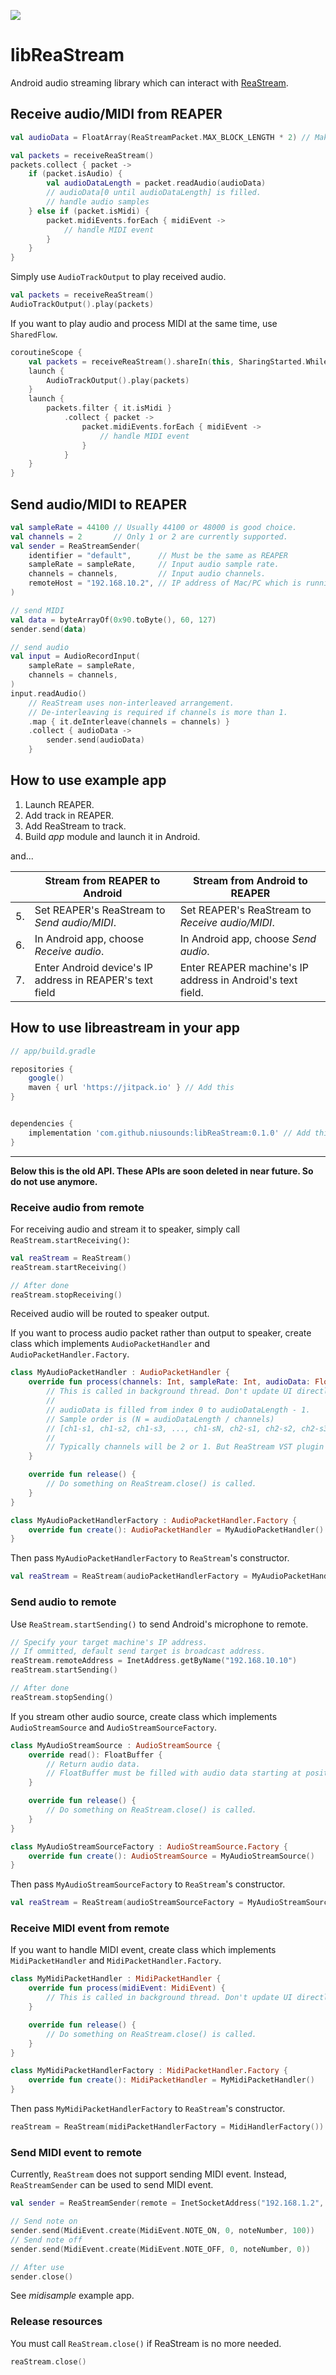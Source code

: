 [![](https://jitpack.io/v/niusounds/libReaStream.svg)](https://jitpack.io/#niusounds/libReaStream)

# libReaStream

Android audio streaming library which can interact with [ReaStream](http://www.reaper.fm/reaplugs/).

## Receive audio/MIDI from REAPER

```kotlin
val audioData = FloatArray(ReaStreamPacket.MAX_BLOCK_LENGTH * 2) // Make an array for audio of sufficient size

val packets = receiveReaStream()
packets.collect { packet ->
    if (packet.isAudio) {
        val audioDataLength = packet.readAudio(audioData)
        // audioData[0 until audioDataLength] is filled.
        // handle audio samples
    } else if (packet.isMidi) {
        packet.midiEvents.forEach { midiEvent ->
            // handle MIDI event
        }
    }
}
```

Simply use `AudioTrackOutput` to play received audio.

```kotlin
val packets = receiveReaStream()
AudioTrackOutput().play(packets)
```

If you want to play audio and process MIDI at the same time, use `SharedFlow`.

```kotlin
coroutineScope {
    val packets = receiveReaStream().shareIn(this, SharingStarted.WhileSubscribed())
    launch {
        AudioTrackOutput().play(packets)
    }
    launch {
        packets.filter { it.isMidi }
            .collect { packet ->
                packet.midiEvents.forEach { midiEvent ->
                    // handle MIDI event
                }
            }
    }
}
```


## Send audio/MIDI to REAPER

```kotlin
val sampleRate = 44100 // Usually 44100 or 48000 is good choice.
val channels = 2       // Only 1 or 2 are currently supported.
val sender = ReaStreamSender(
    identifier = "default",      // Must be the same as REAPER
    sampleRate = sampleRate,     // Input audio sample rate.
    channels = channels,         // Input audio channels.
    remoteHost = "192.168.10.2", // IP address of Mac/PC which is running REAPER
)

// send MIDI
val data = byteArrayOf(0x90.toByte(), 60, 127)
sender.send(data)

// send audio
val input = AudioRecordInput(
    sampleRate = sampleRate,
    channels = channels,
)
input.readAudio()
    // ReaStream uses non-interleaved arrangement.
    // De-interleaving is required if channels is more than 1.
    .map { it.deInterleave(channels = channels) }
    .collect { audioData ->
        sender.send(audioData)
    }
```


## How to use example app

1. Launch REAPER.
2. Add track in REAPER.
3. Add ReaStream to track.
4. Build *app* module and launch it in Android.

and...

|    | Stream from REAPER to Android                            | Stream from Android to REAPER                              |
|----|----------------------------------------------------------|------------------------------------------------------------|
| 5. | Set REAPER's ReaStream to *Send audio/MIDI*.             | Set REAPER's ReaStream to *Receive audio/MIDI*.            |
| 6. | In Android app, choose *Receive audio*.                  | In Android app, choose *Send audio*.                       |
| 7. | Enter Android device's IP address in REAPER's text field | Enter REAPER machine's IP address in Android's text field. |

## How to use libreastream in your app

```gradle
// app/build.gradle

repositories {
    google()
    maven { url 'https://jitpack.io' } // Add this
}


dependencies {
    implementation 'com.github.niusounds:libReaStream:0.1.0' // Add this
}
```

---

**Below this is the old API. These APIs are soon deleted in near future. So do not use anymore.**
### Receive audio from remote

For receiving audio and stream it to speaker, simply call `ReaStream.startReceiving()`:

```kotlin
val reaStream = ReaStream()
reaStream.startReceiving()

// After done
reaStream.stopReceiving()
```

Received audio will be routed to speaker output.

If you want to process audio packet rather than output to speaker, create class which implements `AudioPacketHandler` and `AudioPacketHandler.Factory`.

```kotlin
class MyAudioPacketHandler : AudioPacketHandler {
    override fun process(channels: Int, sampleRate: Int, audioData: FloatArray, audioDataLength: Int) {
        // This is called in background thread. Don't update UI directly here.
        //
        // audioData is filled from index 0 to audioDataLength - 1.
        // Sample order is (N = audioDataLength / channels)
        // [ch1-s1, ch1-s2, ch1-s3, ..., ch1-sN, ch2-s1, ch2-s2, ch2-s3, ..., ch2-sN]
        // 
        // Typically channels will be 2 or 1. But ReaStream VST plugin supports up to 8 channels.
    }

    override fun release() {
        // Do something on ReaStream.close() is called.
    }
}

class MyAudioPacketHandlerFactory : AudioPacketHandler.Factory {
    override fun create(): AudioPacketHandler = MyAudioPacketHandler()
}
```

Then pass `MyAudioPacketHandlerFactory` to `ReaStream`'s constructor.

```kotlin
val reaStream = ReaStream(audioPacketHandlerFactory = MyAudioPacketHandlerFactory())
```

### Send audio to remote

Use `ReaStream.startSending()` to send Android's microphone to remote.

```kotlin
// Specify your target machine's IP address.
// If ommitted, default send target is broadcast address.
reaStream.remoteAddress = InetAddress.getByName("192.168.10.10")
reaStream.startSending()

// After done
reaStream.stopSending()
```

If you stream other audio source, create class which implements `AudioStreamSource` and `AudioStreamSourceFactory`.

```kotlin
class MyAudioStreamSource : AudioStreamSource {
    override read(): FloatBuffer {
        // Return audio data.
        // FloatBuffer must be filled with audio data starting at position 0 and set valid audio data length to [FloatBuffer.limit].
    }

    override fun release() {
        // Do something on ReaStream.close() is called.
    }
}

class MyAudioStreamSourceFactory : AudioStreamSource.Factory {
    override fun create(): AudioStreamSource = MyAudioStreamSource()
}
```

Then pass `MyAudioStreamSourceFactory` to `ReaStream`'s constructor.

```kotlin
val reaStream = ReaStream(audioStreamSourceFactory = MyAudioStreamSourceFactory())
```

### Receive MIDI event from remote

If you want to handle MIDI event, create class which implements `MidiPacketHandler` and `MidiPacketHandler.Factory`.

```kotlin
class MyMidiPacketHandler : MidiPacketHandler {
    override fun process(midiEvent: MidiEvent) {
        // This is called in background thread. Don't update UI directly here.
    }

    override fun release() {
        // Do something on ReaStream.close() is called.
    }
}

class MyMidiPacketHandlerFactory : MidiPacketHandler.Factory {
    override fun create(): MidiPacketHandler = MyMidiPacketHandler()
}
```

Then pass `MyMidiPacketHandlerFactory` to `ReaStream`'s constructor.

```kotlin
reaStream = ReaStream(midiPacketHandlerFactory = MidiHandlerFactory())
```

### Send MIDI event to remote

Currently, `ReaStream` does not support sending MIDI event. Instead, `ReaStreamSender` can be used to send MIDI event.

```kotlin
val sender = ReaStreamSender(remote = InetSocketAddress("192.168.1.2", ReaStream.DEFAULT_PORT))

// Send note on
sender.send(MidiEvent.create(MidiEvent.NOTE_ON, 0, noteNumber, 100))
// Send note off
sender.send(MidiEvent.create(MidiEvent.NOTE_OFF, 0, noteNumber, 0))

// After use
sender.close()
```

See *midisample* example app.


### Release resources

You must call `ReaStream.close()` if ReaStream is no more needed.

```kotlin
reaStream.close()
```
